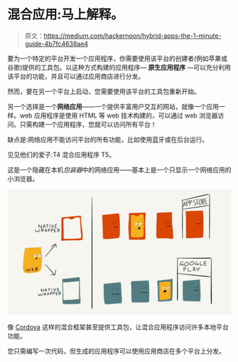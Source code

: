 # 混合应用:马上解释。

> 原文：<https://medium.com/hackernoon/hybrid-apps-the-1-minute-guide-4b7fc4638ae4>

要为一个特定的平台开发一个应用程序，你需要使用该平台的创建者(例如苹果或谷歌)提供的工具包。以这种方式构建的应用程序— **原生应用程序** —可以充分利用该平台的功能，并且可以通过应用商店进行分发。

然而，要在另一个平台上启动，您需要使用该平台的工具包重新开始。

另一个选择是一个**网络应用**——一个提供丰富用户交互的网站，就像一个应用一样。web 应用程序是使用 HTML 等 web 技术构建的，可以通过 web 浏览器访问。只需构建一个应用程序，您就可以访问所有平台！

缺点是:网络应用不能访问平台的所有功能，比如使用蓝牙或在后台运行。

见见他们的爱子:T4 混合应用程序 T5。

这是一个隐藏在本机*包装器*中的网络应用——基本上是一个只显示一个网络应用的小浏览器。

![](img/377fff2841bc793a56197e0faad2b5f0.png)

像 [Cordova](https://cordova.apache.org/) 这样的混合框架甚至提供工具包，让混合应用程序访问许多本地平台功能。

您只需编写一次代码，但生成的应用程序可以使用应用商店在多个平台上分发。